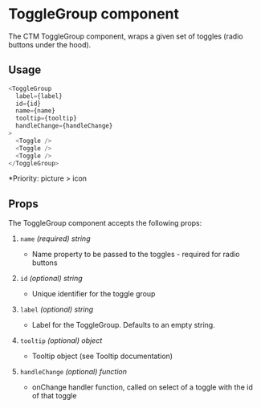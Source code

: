 # ToggleGroup component
The CTM ToggleGroup component, wraps a given set of toggles (radio buttons under the hood).

## Usage
~~~js
<ToggleGroup 
  label={label}
  id={id}
  name={name}
  tooltip={tooltip}
  handleChange={handleChange}  
>
  <Toggle />
  <Toggle />
  <Toggle />
</ToggleGroup>
~~~

*Priority: picture > icon

## Props
The ToggleGroup component accepts the following props:

1. `name` *(required) string*
    * Name property to be passed to the toggles - required for radio buttons
    
2. `id` *(optional) string*
    * Unique identifier for the toggle group
    
3. `label` *(optional) string*
    * Label for the ToggleGroup. Defaults to an empty string.
    
4. `tooltip` *(optional) object*
    * Tooltip object (see Tooltip documentation)
    
5. `handleChange` *(optional) function*
    * onChange handler function, called on select of a toggle with the id of that toggle 
    
